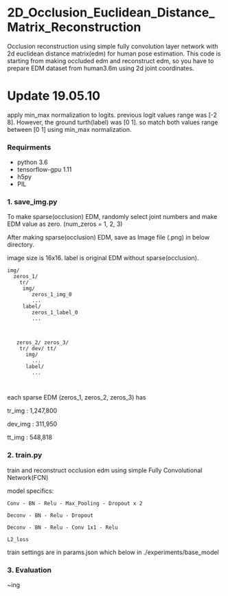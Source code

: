 # 2D_Occlusion_Euclidean_Distance_Matrix_Reconstruction
Occlusion reconstruction using simple fully convolution layer network 
with 2d euclidean distance matrix(edm) for human pose estimation.
This code is starting from making occluded edm and reconstruct edm, so you have to prepare EDM dataset from human3.6m using 2d joint coordinates. 

# Update 19.05.10
apply min_max normalization to logits. 
previous logit values range was [-2 8]. However, the ground turth(label) was [0 1]. 
so match both values range between [0 1] using min_max normalization.

### Requirments 
- python 3.6 
- tensorflow-gpu 1.11 
- h5py 
- PIL 


### 1. save_img.py 
To make sparse(occlusion) EDM, randomly select joint numbers and make EDM value as zero. (num_zeros = 1, 2, 3) 

After making sparse(occlusion) EDM, save as Image file (.png) in below directory.  

image size is 16x16. label is original EDM without sparse(occlusion). 

```
img/ 
  zeros_1/ 
    tr/
     img/ 
        zeros_1_img_0 
        ...
     label/ 
        zeros_1_label_0
        ...
           
  
  
   zeros_2/ zeros_3/ 
    tr/ dev/ tt/ 
      img/
        ...
      label/ 
        ...       
   
   
```

each sparse EDM (zeros_1, zeros_2, zeros_3) has 

 tr_img : 1,247,800
 
 dev_img : 311,950
 
 tt_img : 548,818


### 2. train.py 

train and reconstruct occlusion edm using simple Fully Convolutional Network(FCN) 


model specifics:
```
Conv - BN - Relu - Max_Pooling - Dropout x 2 

Deconv - BN - Relu - Dropout

Deconv - BN - Relu - Conv 1x1 - Relu 

L2_loss
```

train settings are in params.json
which below in 
./experiments/base_model 


### 3. Evaluation

~ing 





